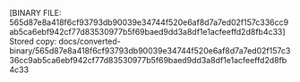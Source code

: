 [BINARY FILE: 565d87e8a418f6cf93793db90039e34744f520e6af8d7a7ed02f157c336cc9ab5ca6ebf942cf77d83530977b5f69baed9dd3a8df1e1acfeeffd2d8fb4c33]
Stored copy: docs/converted-binary/565d87e8a418f6cf93793db90039e34744f520e6af8d7a7ed02f157c336cc9ab5ca6ebf942cf77d83530977b5f69baed9dd3a8df1e1acfeeffd2d8fb4c33
